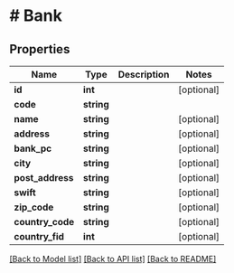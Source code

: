 # # Bank

## Properties

Name | Type | Description | Notes
------------ | ------------- | ------------- | -------------
**id** | **int** |  | [optional]
**code** | **string** |  |
**name** | **string** |  | [optional]
**address** | **string** |  | [optional]
**bank_pc** | **string** |  | [optional]
**city** | **string** |  | [optional]
**post_address** | **string** |  | [optional]
**swift** | **string** |  | [optional]
**zip_code** | **string** |  | [optional]
**country_code** | **string** |  | [optional]
**country_fid** | **int** |  | [optional]

[[Back to Model list]](../../README.md#models) [[Back to API list]](../../README.md#endpoints) [[Back to README]](../../README.md)
